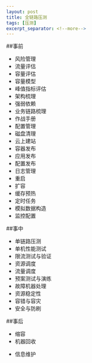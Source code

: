 ```yaml
---
layout: post
title: 全链路压测
tags: [压测]
excerpt_separator: <!--more-->
---
```


<!--more-->

##事前

* 风险管理
* 流量评估
* 容量评估
* 容量模型
* 峰值指标评估
* 架构梳理
* 强弱依赖
* 业务链路梳理
* 作战手册
* 配置管理
* 磁盘清理
* 云上建站
* 容器发布
* 应用发布
* 配置发布
* 日志管理
* 重启
* 扩容
* 缓存预热
* 定时任务
* 模拟数据构造
* 监控配置

##事中

* 单链路压测
* 单机性能测试
* 限流测试与验证
* 资源调度
* 流量调度
* 预案测试与演练
* 故障机器处理
* 资源稳定性
* 容错与容灾
* 安全与防刷

##事后

* 缩容
* 机器回收

- 信息维护